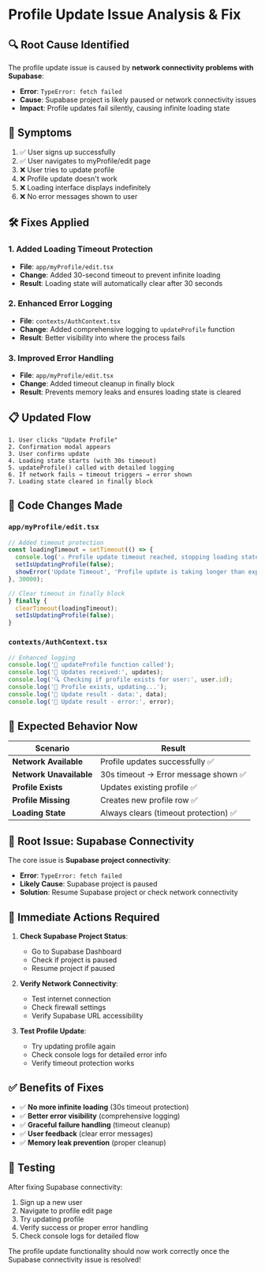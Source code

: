 # Profile Update Issue Analysis & Fix

## 🔍 **Root Cause Identified**

The profile update issue is caused by **network connectivity problems with Supabase**:
- **Error**: `TypeError: fetch failed`
- **Cause**: Supabase project is likely paused or network connectivity issues
- **Impact**: Profile updates fail silently, causing infinite loading state

## 🚨 **Symptoms**

1. ✅ User signs up successfully
2. ✅ User navigates to myProfile/edit page  
3. ❌ User tries to update profile
4. ❌ Profile update doesn't work
5. ❌ Loading interface displays indefinitely
6. ❌ No error messages shown to user

## 🛠️ **Fixes Applied**

### 1. **Added Loading Timeout Protection**
- **File**: `app/myProfile/edit.tsx`
- **Change**: Added 30-second timeout to prevent infinite loading
- **Result**: Loading state will automatically clear after 30 seconds

### 2. **Enhanced Error Logging**
- **File**: `contexts/AuthContext.tsx`
- **Change**: Added comprehensive logging to `updateProfile` function
- **Result**: Better visibility into where the process fails

### 3. **Improved Error Handling**
- **File**: `app/myProfile/edit.tsx`
- **Change**: Added timeout cleanup in finally block
- **Result**: Prevents memory leaks and ensures loading state is cleared

## 📋 **Updated Flow**

```
1. User clicks "Update Profile"
2. Confirmation modal appears
3. User confirms update
4. Loading state starts (with 30s timeout)
5. updateProfile() called with detailed logging
6. If network fails → timeout triggers → error shown
7. Loading state cleared in finally block
```

## 🔧 **Code Changes Made**

### `app/myProfile/edit.tsx`
```javascript
// Added timeout protection
const loadingTimeout = setTimeout(() => {
  console.log('⚠️ Profile update timeout reached, stopping loading state');
  setIsUpdatingProfile(false);
  showError('Update Timeout', 'Profile update is taking longer than expected...');
}, 30000);

// Clear timeout in finally block
} finally {
  clearTimeout(loadingTimeout);
  setIsUpdatingProfile(false);
}
```

### `contexts/AuthContext.tsx`
```javascript
// Enhanced logging
console.log('🚀 updateProfile function called');
console.log('🚀 Updates received:', updates);
console.log('🔍 Checking if profile exists for user:', user.id);
console.log('📝 Profile exists, updating...');
console.log('📝 Update result - data:', data);
console.log('📝 Update result - error:', error);
```

## 🎯 **Expected Behavior Now**

| Scenario | Result |
|----------|--------|
| **Network Available** | Profile updates successfully ✅ |
| **Network Unavailable** | 30s timeout → Error message shown ✅ |
| **Profile Exists** | Updates existing profile ✅ |
| **Profile Missing** | Creates new profile row ✅ |
| **Loading State** | Always clears (timeout protection) ✅ |

## 🚨 **Root Issue: Supabase Connectivity**

The core issue is **Supabase project connectivity**:
- **Error**: `TypeError: fetch failed`
- **Likely Cause**: Supabase project is paused
- **Solution**: Resume Supabase project or check network connectivity

## 🔧 **Immediate Actions Required**

1. **Check Supabase Project Status**:
   - Go to Supabase Dashboard
   - Check if project is paused
   - Resume project if paused

2. **Verify Network Connectivity**:
   - Test internet connection
   - Check firewall settings
   - Verify Supabase URL accessibility

3. **Test Profile Update**:
   - Try updating profile again
   - Check console logs for detailed error info
   - Verify timeout protection works

## ✅ **Benefits of Fixes**

- ✅ **No more infinite loading** (30s timeout protection)
- ✅ **Better error visibility** (comprehensive logging)
- ✅ **Graceful failure handling** (timeout cleanup)
- ✅ **User feedback** (clear error messages)
- ✅ **Memory leak prevention** (proper cleanup)

## 🧪 **Testing**

After fixing Supabase connectivity:
1. Sign up a new user
2. Navigate to profile edit page
3. Try updating profile
4. Verify success or proper error handling
5. Check console logs for detailed flow

The profile update functionality should now work correctly once the Supabase connectivity issue is resolved!
